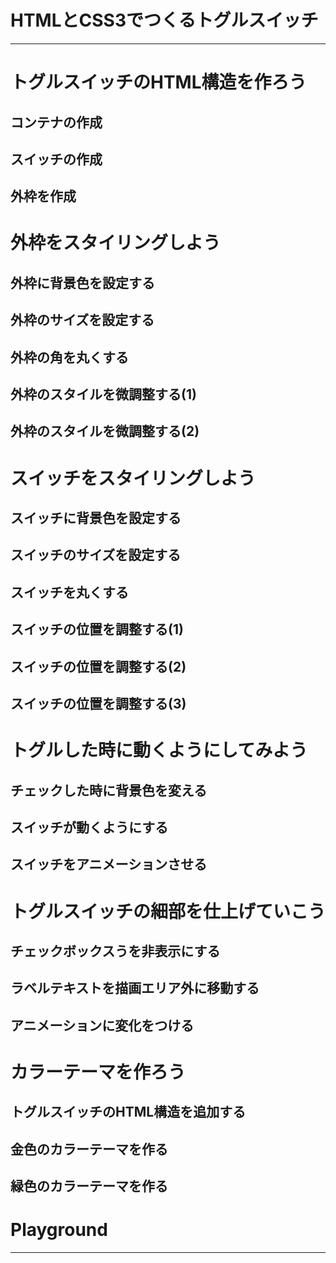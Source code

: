 # HTMLとCSS3でつくるトグルスイッチ

----

# トグルスイッチのHTML構造を作ろう
## コンテナの作成
## スイッチの作成
## 外枠を作成

# 外枠をスタイリングしよう
## 外枠に背景色を設定する
## 外枠のサイズを設定する
## 外枠の角を丸くする
## 外枠のスタイルを微調整する(1)
## 外枠のスタイルを微調整する(2)

# スイッチをスタイリングしよう
## スイッチに背景色を設定する
## スイッチのサイズを設定する
## スイッチを丸くする
## スイッチの位置を調整する(1)
## スイッチの位置を調整する(2)
## スイッチの位置を調整する(3)

# トグルした時に動くようにしてみよう
## チェックした時に背景色を変える
## スイッチが動くようにする
## スイッチをアニメーションさせる

# トグルスイッチの細部を仕上げていこう
## チェックボックスうを非表示にする
## ラベルテキストを描画エリア外に移動する
## アニメーションに変化をつける

# カラーテーマを作ろう
## トグルスイッチのHTML構造を追加する
## 金色のカラーテーマを作る
## 緑色のカラーテーマを作る

# Playground

----

